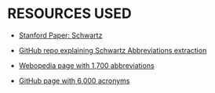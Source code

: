 # RESOURCES USED

- [Stanford Paper: Schwartz](https://psb.stanford.edu/psb-online/proceedings/psb03/schwartz.pdf)

- [GitHub repo explaining Schwartz Abbreviations extraction](https://github.com/philgooch/abbreviation-extraction)

- [Webopedia page with 1,700 abbreviations](https://www.webopedia.com/reference/text-abbreviations/)

- [GitHub page with 6,000 acronyms](https://github.com/krishnakt031990/Crawl-Wiki-For-Acronyms/blob/master/AcronymsFile.csv#L66)
